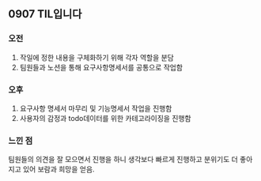 ## 0907 TIL입니다

### 오전
1. 작일에 정한 내용을 구체화하기 위해 각자 역할을 분담
2. 팀원들과 노션을 통해 요구사항명세서를 공통으로 작업함

### 오후
1. 요구사항 명세서 마무리 및 기능명세서 작업을 진행함
2. 사용자의 감정과 todo데이터를 위한 카테고라이징을 진행함

### 느낀 점
팀원들의 의견을 잘 모으면서 진행을 하니 생각보다 빠르게 진행하고 분위기도 더 좋아지고 있어 보람과 희망을 얻음.